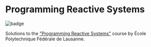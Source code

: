 # Programming Reactive Systems
![badge](https://github.com/Mee-Tree/reactive-systems/actions/workflows/scala.yml/badge.svg)

Solutions to the ["Programming Reactive Systems"](https://www.coursera.org/learn/scala-akka-reactive) course by 
École Polytechnique Fédérale de Lausanne.
